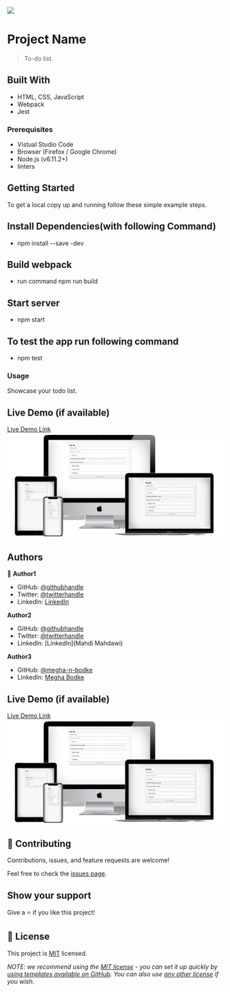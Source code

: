 ![](https://img.shields.io/badge/Microverse-blueviolet)

# Project Name

> To-do list.

## Built With

- HTML, CSS, JavaScript
- Webpack
- Jest

### Prerequisites

- Vistual Studio Code
- Browser (Firefox / Google Chrome)
- Node.js (v6.11.2+)
- linters

## Getting Started

To get a local copy up and running follow these simple example steps.

## Install Dependencies(with following Command)

- npm install --save -dev

## Build webpack

- run command npm run build

## Start server

- npm start

## To test the app run following command

- npm test

### Usage

Showcase your todo list.

## Live Demo (if available)

[Live Demo Link](https://shella12.github.io/to-do-list.github.io/dist)
![](./app_screenshot.png)

## Authors

👤 **Author1**

- GitHub: [@githubhandle](https://github.com/shella12)
- Twitter: [@twitterhandle](https://twitter.com/AyeshaA03712974)
- LinkedIn: [LinkedIn](https://www.linkedin.com/in/ayesha-arshad-a690a015a/)

**Author2**

- GitHub: [@githubhandle](mahdimahdawi)
- Twitter: [@twitterhandle](https://twitter.com/MahdiMahdawi)
- LinkedIn: [LinkedIn](Mahdi Mahdawi)

**Author3**

- GitHub: [@megha-n-bodke](https://github.com/megha-n-bodke)
- LinkedIn: [Megha Bodke](https://www.linkedin.com/in/megha-bodke/)

## Live Demo (if available)

[Live Demo Link](https://shella12.github.io/to-do-list.github.io/dist)
![](./app_screenshot.png)

## 🤝 Contributing

Contributions, issues, and feature requests are welcome!

Feel free to check the [issues page](../../issues/).

## Show your support

Give a ⭐️ if you like this project!

## 📝 License

This project is [MIT](./LICENSE) licensed.

_NOTE: we recommend using the [MIT license](https://choosealicense.com/licenses/mit/) - you can set it up quickly by [using templates available on GitHub](https://docs.github.com/en/communities/setting-up-your-project-for-healthy-contributions/adding-a-license-to-a-repository). You can also use [any other license](https://choosealicense.com/licenses/) if you wish._
